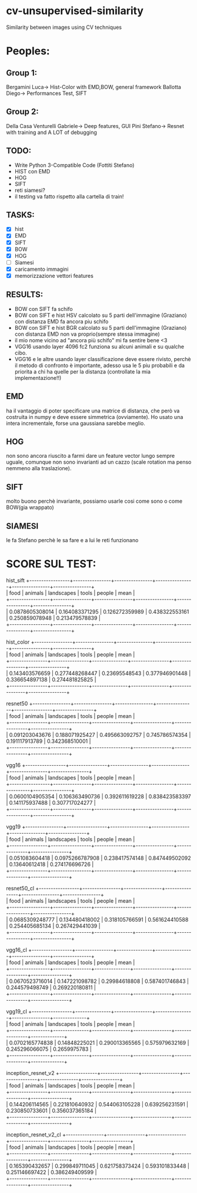 # cv-unsupervised-similarity
Similarity between images using CV techniques 

# Peoples:
## Group 1:
Bergamini Luca-> Hist-Color with EMD,BOW, general framework
Ballotta Diego-> Performances Test, SIFT
## Group 2:
Della Casa Venturelli Gabriele-> Deep features, GUI
Pini Stefano-> Resnet with training and A LOT of debugging 


## TODO:

* Write Python 3-Compatible Code (Fottiti Stefano)
* HIST con EMD
* HOG
* SIFT
* reti siamesi?
* il testing va fatto rispetto alla cartella di train!

## TASKS:

- [x] hist
- [x] EMD
- [x] SIFT
- [x] BOW
- [x] HOG
- [ ] Siamesi
- [x] caricamento immagini
- [x] memorizzazione vettori features

## RESULTS:

* BOW con SIFT fa schifo
* BOW con SIFT e hist HSV calcolato su 5 parti dell'immagine (Graziano) con distanza EMD fa ancora piu schifo
* BOW con SIFT e hist BGR calcolato su 5 parti dell'immagine (Graziano) con distanza EMD non va proprio(sempre stessa immagine)
* il mio nome vicino ad "ancora più schifo" mi fa sentire bene <3
* VGG16 usando layer 4096 fc2 funziona su alcuni animali e su qualche cibo.
* VGG16 e le altre usando layer classificazione deve essere rivisto, perchè il metodo di confronto è importante, adesso usa le 5 piu probabili e da priorita a chi ha quelle per la distanza (controllate la mia implementazione!!)


## EMD

ha il vantaggio di poter specificare una matrice di distanza, che però va costruita in numpy e deve essere simmetrica (ovviamente). Ho usato una intera incrementale, forse una gaussiana sarebbe meglio.

## HOG

non sono ancora riuscito a farmi dare un feature vector lungo sempre uguale, comunque non sono invarianti ad un cazzo (scale rotation ma penso nemmeno alla traslazione).

## SIFT

molto buono perchè invariante, possiamo usarle cosi come sono o come BOW(gia wrappato)

## SIAMESI

le fa Stefano perchè le sa fare e a lui le reti funzionano

# SCORE SUL TEST:

hist_sift
+-----------------+----------------+----------------+----------------+----------------+----------------+  
|       food      |    animals     |   landscapes   |     tools      |     people     |      mean      |  
+-----------------+----------------+----------------+----------------+----------------+----------------+  
| 0.0878605308014 | 0.164083371295 | 0.126272359989 | 0.438322553161 | 0.250859078948 | 0.213479578839 |  
+-----------------+----------------+----------------+----------------+----------------+----------------+  

hist_color
+----------------+----------------+---------------+----------------+----------------+----------------+  
|      food      |    animals     |   landscapes  |     tools      |     people     |      mean      |  
+----------------+----------------+---------------+----------------+----------------+----------------+  
| 0.143403576659 | 0.277448268447 | 0.23695548543 | 0.377946901448 | 0.336654897138 | 0.274481825825 |  
+----------------+----------------+---------------+----------------+----------------+----------------+  

resnet50
+----------------+----------------+----------------+----------------+----------------+----------------+  
|      food      |    animals     |   landscapes   |     tools      |     people     |      mean      |  
+----------------+----------------+----------------+----------------+----------------+----------------+  
| 0.091203043676 | 0.188071925427 | 0.495663092757 | 0.745786574354 | 0.191117913789 | 0.342368510001 |  
+----------------+----------------+----------------+----------------+----------------+----------------+  

vgg16
+-----------------+----------------+----------------+----------------+----------------+----------------+  
|       food      |    animals     |   landscapes   |     tools      |     people     |      mean      |  
+-----------------+----------------+----------------+----------------+----------------+----------------+  
| 0.0600104905354 | 0.106363490736 | 0.392611619228 | 0.838423583397 | 0.141175937488 | 0.307717024277 |  
+-----------------+----------------+----------------+----------------+----------------+----------------+  

vgg19
+----------------+-----------------+----------------+----------------+---------------+----------------+  
|      food      |     animals     |   landscapes   |     tools      |     people    |      mean      |  
+----------------+-----------------+----------------+----------------+---------------+----------------+  
| 0.051083604418 | 0.0975266787908 | 0.238417574148 | 0.847449502092 | 0.13640612418 | 0.274176696726 |  
+----------------+-----------------+----------------+----------------+---------------+----------------+  

resnet50_cl
+-----------------+----------------+----------------+----------------+----------------+----------------+  
|       food      |    animals     |   landscapes   |     tools      |     people     |      mean      |  
+-----------------+----------------+----------------+----------------+----------------+----------------+  
| 0.0685309248777 | 0.134480418002 | 0.318105766591 | 0.561624410588 | 0.254405685134 | 0.267429441039 |  
+-----------------+----------------+----------------+----------------+----------------+----------------+  

vgg16_cl
+-----------------+----------------+---------------+----------------+----------------+----------------+  
|       food      |    animals     |   landscapes  |     tools      |     people     |      mean      |  
+-----------------+----------------+---------------+----------------+----------------+----------------+  
| 0.0670523716014 | 0.147221098782 | 0.29984618808 | 0.587401746843 | 0.244579498749 | 0.269220180811 |  
+-----------------+----------------+---------------+----------------+----------------+----------------+  

vgg19_cl
+-----------------+---------------+----------------+----------------+----------------+--------------+  
|       food      |    animals    |   landscapes   |     tools      |     people     |     mean     |  
+-----------------+---------------+----------------+----------------+----------------+--------------+  
| 0.0702165774838 | 0.14848225021 | 0.290013365565 | 0.575979632169 | 0.245296066075 | 0.2659975783 |  
+-----------------+---------------+----------------+----------------+----------------+--------------+  

inception_resnet_v2
+----------------+----------------+----------------+----------------+----------------+----------------+  
|      food      |    animals     |   landscapes   |     tools      |     people     |      mean      |  
+----------------+----------------+----------------+----------------+----------------+----------------+  
| 0.144206114565 | 0.221810640932 | 0.544063105228 | 0.639256231591 | 0.230850733601 | 0.356037365184 |  
+----------------+----------------+----------------+----------------+----------------+----------------+  

inception_resnet_v2_cl
+----------------+----------------+----------------+----------------+----------------+----------------+  
|      food      |    animals     |   landscapes   |     tools      |     people     |      mean      |  
+----------------+----------------+----------------+----------------+----------------+----------------+  
| 0.165390432657 | 0.299849711045 | 0.621758373424 | 0.593101833448 | 0.251146697422 | 0.386249409599 |  
+----------------+----------------+----------------+----------------+----------------+----------------+  




